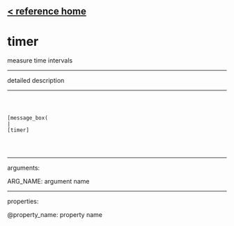 [< reference home](ceammc_lib.html)
---

# timer


measure time intervals

---

detailed description
<br>


---


```



[message_box(                                 
|
[timer]


            
```

---
arguments:

ARG_NAME: argument name<br>

---
properties:

@property_name: property name<br>

